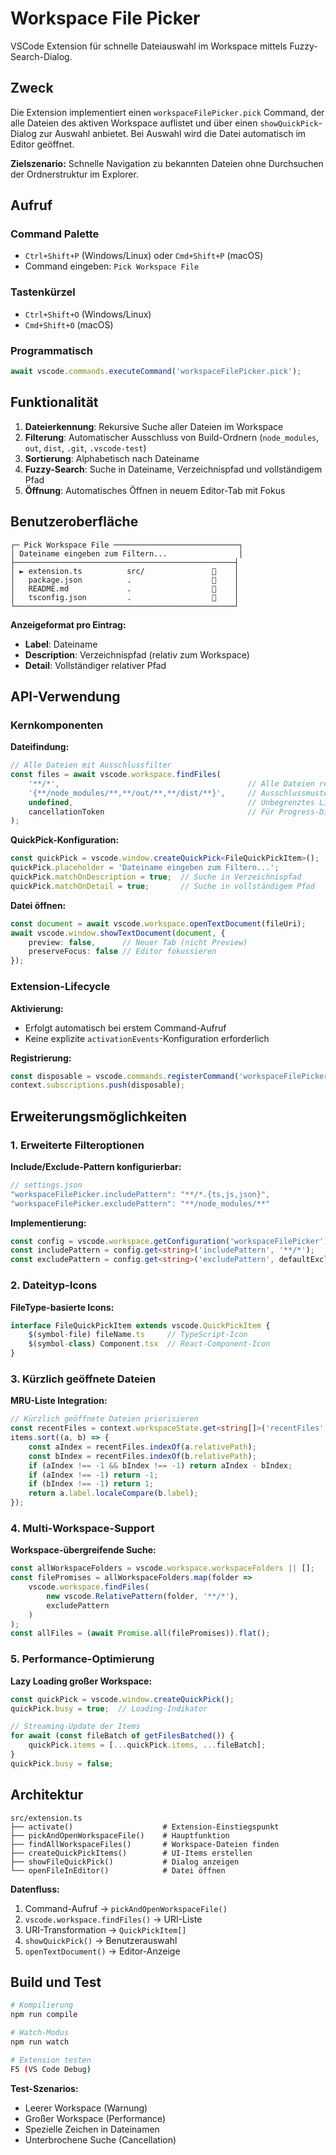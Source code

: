 # Workspace File Picker

VSCode Extension für schnelle Dateiauswahl im Workspace mittels Fuzzy-Search-Dialog.

## Zweck

Die Extension implementiert einen `workspaceFilePicker.pick` Command, der alle Dateien des aktiven Workspace auflistet und über einen `showQuickPick`-Dialog zur Auswahl anbietet. Bei Auswahl wird die Datei automatisch im Editor geöffnet.

**Zielszenario:** Schnelle Navigation zu bekannten Dateien ohne Durchsuchen der Ordnerstruktur im Explorer.

## Aufruf

### Command Palette
- `Ctrl+Shift+P` (Windows/Linux) oder `Cmd+Shift+P` (macOS)
- Command eingeben: `Pick Workspace File`

### Tastenkürzel
- `Ctrl+Shift+O` (Windows/Linux)
- `Cmd+Shift+O` (macOS)

### Programmatisch
```typescript
await vscode.commands.executeCommand('workspaceFilePicker.pick');
```

## Funktionalität

1. **Dateierkennung**: Rekursive Suche aller Dateien im Workspace
2. **Filterung**: Automatischer Ausschluss von Build-Ordnern (`node_modules`, `out`, `dist`, `.git`, `.vscode-test`)
3. **Sortierung**: Alphabetisch nach Dateiname
4. **Fuzzy-Search**: Suche in Dateiname, Verzeichnispfad und vollständigem Pfad
5. **Öffnung**: Automatisches Öffnen in neuem Editor-Tab mit Fokus

## Benutzeroberfläche

```
┌─ Pick Workspace File ────────────────────────────┐
│ Dateiname eingeben zum Filtern...                │
├─────────────────────────────────────────────────┤
│ ► extension.ts          src/               📄    │
│   package.json          .                  📄    │
│   README.md             .                  📄    │
│   tsconfig.json         .                  📄    │
└─────────────────────────────────────────────────┘
```

**Anzeigeformat pro Eintrag:**
- **Label**: Dateiname
- **Description**: Verzeichnispfad (relativ zum Workspace)
- **Detail**: Vollständiger relativer Pfad

## API-Verwendung

### Kernkomponenten

**Dateifindung:**
```typescript
// Alle Dateien mit Ausschlussfilter
const files = await vscode.workspace.findFiles(
    '**/*',                                          // Alle Dateien rekursiv
    '{**/node_modules/**,**/out/**,**/dist/**}',     // Ausschlussmuster
    undefined,                                       // Unbegrenztes Limit
    cancellationToken                                // Für Progress-Dialog
);
```

**QuickPick-Konfiguration:**
```typescript
const quickPick = vscode.window.createQuickPick<FileQuickPickItem>();
quickPick.placeholder = 'Dateiname eingeben zum Filtern...';
quickPick.matchOnDescription = true;  // Suche in Verzeichnispfad
quickPick.matchOnDetail = true;       // Suche in vollständigem Pfad
```

**Datei öffnen:**
```typescript
const document = await vscode.workspace.openTextDocument(fileUri);
await vscode.window.showTextDocument(document, {
    preview: false,      // Neuer Tab (nicht Preview)
    preserveFocus: false // Editor fokussieren
});
```

### Extension-Lifecycle

**Aktivierung:**
- Erfolgt automatisch bei erstem Command-Aufruf
- Keine explizite `activationEvents`-Konfiguration erforderlich

**Registrierung:**
```typescript
const disposable = vscode.commands.registerCommand('workspaceFilePicker.pick', handler);
context.subscriptions.push(disposable);
```

## Erweiterungsmöglichkeiten

### 1. Erweiterte Filteroptionen

**Include/Exclude-Pattern konfigurierbar:**
```typescript
// settings.json
"workspaceFilePicker.includePattern": "**/*.{ts,js,json}",
"workspaceFilePicker.excludePattern": "**/node_modules/**"
```

**Implementierung:**
```typescript
const config = vscode.workspace.getConfiguration('workspaceFilePicker');
const includePattern = config.get<string>('includePattern', '**/*');
const excludePattern = config.get<string>('excludePattern', defaultExcludes);
```

### 2. Dateityp-Icons

**FileType-basierte Icons:**
```typescript
interface FileQuickPickItem extends vscode.QuickPickItem {
    $(symbol-file) fileName.ts     // TypeScript-Icon
    $(symbol-class) Component.tsx  // React-Component-Icon
}
```

### 3. Kürzlich geöffnete Dateien

**MRU-Liste Integration:**
```typescript
// Kürzlich geöffnete Dateien priorisieren
const recentFiles = context.workspaceState.get<string[]>('recentFiles', []);
items.sort((a, b) => {
    const aIndex = recentFiles.indexOf(a.relativePath);
    const bIndex = recentFiles.indexOf(b.relativePath);
    if (aIndex !== -1 && bIndex !== -1) return aIndex - bIndex;
    if (aIndex !== -1) return -1;
    if (bIndex !== -1) return 1;
    return a.label.localeCompare(b.label);
});
```

### 4. Multi-Workspace-Support

**Workspace-übergreifende Suche:**
```typescript
const allWorkspaceFolders = vscode.workspace.workspaceFolders || [];
const filePromises = allWorkspaceFolders.map(folder => 
    vscode.workspace.findFiles(
        new vscode.RelativePattern(folder, '**/*'),
        excludePattern
    )
);
const allFiles = (await Promise.all(filePromises)).flat();
```

### 5. Performance-Optimierung

**Lazy Loading großer Workspace:**
```typescript
const quickPick = vscode.window.createQuickPick();
quickPick.busy = true;  // Loading-Indikator

// Streaming-Update der Items
for await (const fileBatch of getFilesBatched()) {
    quickPick.items = [...quickPick.items, ...fileBatch];
}
quickPick.busy = false;
```

## Architektur

```
src/extension.ts
├── activate()                    # Extension-Einstiegspunkt
├── pickAndOpenWorkspaceFile()    # Hauptfunktion
├── findAllWorkspaceFiles()       # Workspace-Dateien finden
├── createQuickPickItems()        # UI-Items erstellen
├── showFileQuickPick()           # Dialog anzeigen
└── openFileInEditor()            # Datei öffnen
```

**Datenfluss:**
1. Command-Aufruf → `pickAndOpenWorkspaceFile()`
2. `vscode.workspace.findFiles()` → URI-Liste
3. URI-Transformation → `QuickPickItem[]`
4. `showQuickPick()` → Benutzerauswahl
5. `openTextDocument()` → Editor-Anzeige

## Build und Test

```bash
# Kompilierung
npm run compile

# Watch-Modus
npm run watch

# Extension testen
F5 (VS Code Debug)
```

**Test-Szenarios:**
- Leerer Workspace (Warnung)
- Großer Workspace (Performance)
- Spezielle Zeichen in Dateinamen
- Unterbrochene Suche (Cancellation)